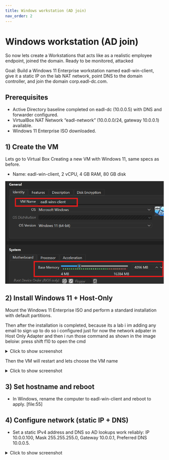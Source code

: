 ```yaml
---
title: Windows workstation (AD join)
nav_order: 2
---
```


# Windows workstation (AD join)

So now lets create a Workstations that acts like as a realistic employee endpoint, joined the domain. Ready to be monitored, attacked


Goal: Build a Windows 11 Enterprise workstation named eadl-win-client, give it a static IP on the lab NAT network, point DNS to the domain controller, and join the domain corp.eadl-dc.com.

## Prerequisites

- Active Directory baseline completed on eadl-dc (10.0.0.5) with DNS and forwarder configured.   
- VirtualBox NAT Network “eadl-network” (10.0.0.0/24, gateway 10.0.0.1) available. 
- Windows 11 Enterprise ISO downloaded. 

## 1) Create the VM
Lets go to Virtual Box Creating a new VM with Windows 11, same specs as before.
- Name: eadl-win-client, 2 vCPU, 4 GB RAM, 80 GB disk

<img src="../assets/images/windowsworkstation/createvm.png" alt="VBox NIC on eadl-network" width="800">


## 2) Install Windows 11 + Host-Only

Mount the Windows 11 Enterprise ISO and perform a standard installation with default partitions. 

Then after the installation is completed, because its a lab i im adding any email to sign up
to do so i configured just for now the network adpater in Host Only Adapter and then i run those command as shown in the image beloiw:
 press shift f10 to open the cmd 

<details>
  <summary>Click to show screenshot</summary>

  <img src="../assets/images/windowsworkstation/skipemail.png" alt="VBox NIC on eadl-network" width="800">
</details>

Then the VM will restart and lets choose the VM name

<details>
  <summary>Click to show screenshot</summary>

  <img src="../assets/images/windowsworkstation/namevm.png" alt="VBox NIC on eadl-network" width="800">
</details>

## 3) Set hostname and reboot

- In Windows, rename the computer to eadl-win-client and reboot to apply. [file:55]  

## 4) Configure network (static IP + DNS)

- Set a static IPv4 address and DNS so AD lookups work reliably: IP 10.0.0.100, Mask 255.255.255.0, Gateway 10.0.0.1, Preferred DNS 10.0.0.5.

<details>
  <summary>Click to show screenshot</summary>

  <img src="../assets/images/windowsworkstation/staticip.png" alt="VBox NIC on eadl-network" width="800">
</details>